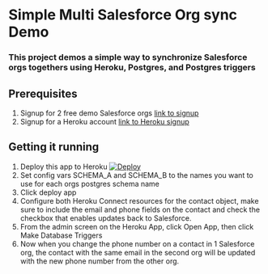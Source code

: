 # Simple Multi Salesforce Org sync Demo

### This project demos a simple way to synchronize Salesforce orgs togethers using Heroku, Postgres, and Postgres triggers

## Prerequisites
1. Signup for 2 free demo Salesforce orgs [link to signup](https://developer.salesforce.com/signup)
2. Signup for a Heroku account [link to Heroku signup](https://signup.heroku.com)

## Getting it running
1. Deploy this app to Heroku [![Deploy](https://www.herokucdn.com/deploy/button.svg)](https://heroku.com/deploy)
2. Set config vars SCHEMA_A and SCHEMA_B to the names you want to use for each orgs postgres schema name
3. Click deploy app
4. Configure both Heroku Connect resources for the contact object, make sure to include the email and phone fields on the contact and check the checkbox that enables updates back to Salesforce.
5. From the admin screen on the Heroku App, click Open App, then click Make Database Triggers
6. Now when you change the phone number on a contact in 1 Salesforce org, the contact with the same email in the second org will be updated with the new phone number from the other org.
